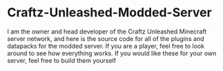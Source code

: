# Craftz-Unleashed-Modded-Server

I am the owner and head developer of the Craftz Unleashed Minecraft server network, and here is the source code for all of the plugins and datapacks for the modded server. If you are a player, feel free to look around to see how everything works. If you would like these for your own server, feel free to build them yourself
